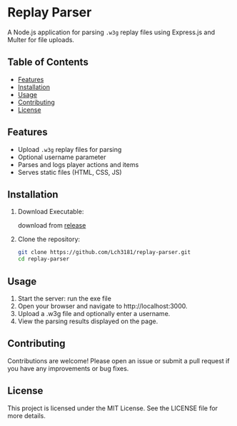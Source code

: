 # Replay Parser

A Node.js application for parsing `.w3g` replay files using Express.js and Multer for file uploads.

## Table of Contents

- [Features](#features)
- [Installation](#installation)
- [Usage](#usage)
- [Contributing](#contributing)
- [License](#license)

## Features

- Upload `.w3g` replay files for parsing
- Optional username parameter
- Parses and logs player actions and items
- Serves static files (HTML, CSS, JS)

## Installation

1. Download Executable:

   download from [release](https://github.com/Lch3181/replay-parser/release) 

2. Clone the repository:

   ```sh
   git clone https://github.com/Lch3181/replay-parser.git
   cd replay-parser
   ```

## Usage
1.	Start the server:
    run the exe file
2.	Open your browser and navigate to http://localhost:3000.
3.	Upload a .w3g file and optionally enter a username.
4.	View the parsing results displayed on the page.

## Contributing

Contributions are welcome! Please open an issue or submit a pull request if you have any improvements or bug fixes.

## License

This project is licensed under the MIT License. See the LICENSE file for more details.